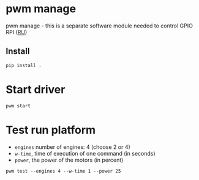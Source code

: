 # pwm manage

pwm manage - this is a separate software module needed to control GPIO RPI ([RU](./README_ru.md))

## Install

```shell script
pip install .
```
# Start driver

```shell script
pwm start
```
# Test run platform 
- ``engines`` number of engines: 4 (choose 2 or 4)
- ``w-time``, time of execution of one command (in seconds)
- ``power``, the power of the motors (in percent)

```shell
pwm test --engines 4 --w-time 1 --power 25
```
